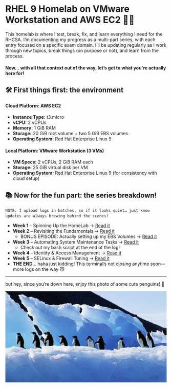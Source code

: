 # RHEL 9 Homelab on VMware Workstation and AWS EC2 🐧🧠 

This homelab is where I test, break, fix, and learn everything I need for the RHCSA. I’m documenting my progress as a multi-part series, with each entry focused on a specific exam domain. I’ll be updating regularly as I work through new topics, break things (on purpose or not), and learn from the process. 

#### Now... with all that context out of the way, let’s get to what you're actually here for!


## 🛠️ First things first: the environment

#### Cloud Platform: AWS EC2
- **Instance Type:** t3.micro  
- **vCPU:** 2 vCPUs  
- **Memory:** 1 GiB RAM  
- **Storage:** 20 GiB root volume + two 5 GiB EBS volumes  
- **Operating System:** Red Hat Enterprise Linux 9  

#### Local Platform: VMware Workstation (3 VMs)
- **VM Specs:** 2 vCPUs, 2 GiB RAM each  
- **Storage:** 25 GiB virtual disk per VM  
- **Operating System:** Red Hat Enterprise Linux 9 (for consistency with cloud setup)


## 📚 Now for the fun part: the series breakdown!

`NOTE: I upload logs in batches, so if it looks quiet… just know updates are always brewing behind the scenes!`

- **Week 1** – Spinning Up the HomeLab → [Read it](./lab-log/week1.md)  
- **Week 2** – Revisiting the Fundamentals → [Read it](./lab-log/week2.md)
  - BONUS EPISODE: Actually setting up my EBS Volumes → [Read it](./lab-log/week2bonus.md)
- **Week 3** – Automating System Maintenance Tasks → [Read it](./lab-log/week3.md)
  - Check out my bash script at the end of the log!
- **Week 4** – Identity & Access Management → [Read it](./lab-log/week4.md)
- **Week 5** – SELinux & Firewall Tuning → [Read it](./lab-log/week5.md)
- **THE END**... haha just kidding! This terminal’s not closing anytime soon—more logs on the way 😼


---

but hey, since you’re down here, enjoy this photo of some cute penguins! 🐧

<img src="assets/screenshots/birds-1756510438349-3248.jpg" width="800"/>



